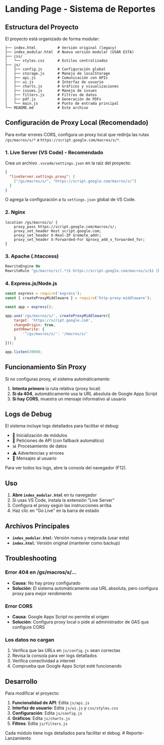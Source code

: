 # Landing Page - Sistema de Reportes

## Estructura del Proyecto

El proyecto está organizado de forma modular:

```
├── index.html          # Versión original (legacy)
├── index_modular.html  # Nueva versión modular (USAR ESTA)
├── css/
│   └── styles.css      # Estilos centralizados
├── js/
│   ├── config.js       # Configuración global
│   ├── storage.js      # Manejo de localStorage
│   ├── api.js          # Comunicación con APIs
│   ├── ui.js           # Interfaz de usuario
│   ├── charts.js       # Gráficos y visualizaciones
│   ├── issues.js       # Manejo de issues
│   ├── filters.js      # Filtros de datos
│   ├── pdf.js          # Generación de PDFs
│   └── main.js         # Punto de entrada principal
└── README.md           # Este archivo
```

## Configuración de Proxy Local (Recomendado)

Para evitar errores CORS, configura un proxy local que redirija las rutas `/gs/macros/s/*` a `https://script.google.com/macros/s/*`.

### 1. Live Server (VS Code) - Recomendado

Crea un archivo `.vscode/settings.json` en la raíz del proyecto:

```json
{
  "liveServer.settings.proxy": [
    ["/gs/macros/s/", "https://script.google.com/macros/s/"]
  ]
}
```

O agrega la configuración a tu `settings.json` global de VS Code.

### 2. Nginx

```nginx
location /gs/macros/s/ {
    proxy_pass https://script.google.com/macros/s/;
    proxy_set_header Host script.google.com;
    proxy_set_header X-Real-IP $remote_addr;
    proxy_set_header X-Forwarded-For $proxy_add_x_forwarded_for;
}
```

### 3. Apache (.htaccess)

```apache
RewriteEngine On
RewriteRule ^gs/macros/s/(.*)$ https://script.google.com/macros/s/$1 [P,L]
```

### 4. Express.js/Node.js

```javascript
const express = require('express');
const { createProxyMiddleware } = require('http-proxy-middleware');

const app = express();

app.use('/gs/macros/s/', createProxyMiddleware({
    target: 'https://script.google.com',
    changeOrigin: true,
    pathRewrite: {
        '^/gs/macros/s/': '/macros/s/'
    }
}));

app.listen(3000);
```

## Funcionamiento Sin Proxy

Si no configuras proxy, el sistema automáticamente:

1. **Intenta primero** la ruta relativa (proxy local)
2. **Si da 404**, automáticamente usa la URL absoluta de Google Apps Script
3. **Si hay CORS**, muestra un mensaje informativo al usuario

## Logs de Debug

El sistema incluye logs detallados para facilitar el debug:

- 🚀 Inicialización de módulos
- 🔄 Peticiones de API (con fallback automático)
- 📊 Procesamiento de datos
- ⚠️ Advertencias y errores
- 💬 Mensajes al usuario

Para ver todos los logs, abre la consola del navegador (F12).

## Uso

1. **Abre `index_modular.html`** en tu navegador
2. Si usas VS Code, instala la extensión "Live Server"
3. Configura el proxy según las instrucciones arriba
4. Haz clic en "Go Live" en la barra de estado

## Archivos Principales

- **`index_modular.html`**: Versión nueva y mejorada (usar esta)
- **`index.html`**: Versión original (mantener como backup)

## Troubleshooting

### Error 404 en /gs/macros/s/...
- **Causa**: No hay proxy configurado
- **Solución**: El sistema automáticamente usa URL absoluta, pero configura proxy para mejor rendimiento

### Error CORS
- **Causa**: Google Apps Script no permite el origen
- **Solución**: Configura proxy local o pide al administrador de GAS que configure CORS

### Los datos no cargan
1. Verifica que las URLs en `js/config.js` sean correctas
2. Revisa la consola para ver logs detallados
3. Verifica conectividad a internet
4. Comprueba que Google Apps Script esté funcionando

## Desarrollo

Para modificar el proyecto:

1. **Funcionalidad de API**: Edita `js/api.js`
2. **Interfaz de usuario**: Edita `js/ui.js` y `css/styles.css`
3. **Configuración**: Edita `js/config.js`
4. **Gráficos**: Edita `js/charts.js`
5. **Filtros**: Edita `js/filters.js`

Cada módulo tiene logs detallados para facilitar el debug.
#   R e p o r t e - L a n z a m i e n t o  
 